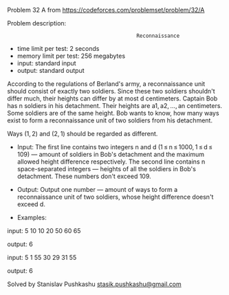 Problem 32 A from https://codeforces.com/problemset/problem/32/A

Problem description:

                                              Reconnaissance
 - time limit per test: 2 seconds
 - memory limit per test: 256 megabytes
 - input: standard input
 - output: standard output
 
According to the regulations of Berland's army, a reconnaissance
unit should consist of exactly two soldiers. Since these two 
soldiers shouldn't differ much, their heights can differ by at 
most d centimeters. Captain Bob has n soldiers in his detachment. 
Their heights are a1, a2, ..., an centimeters. Some soldiers are 
of the same height. Bob wants to know, how many ways exist to form 
a reconnaissance unit of two soldiers from his detachment.

Ways (1, 2) and (2, 1) should be regarded as different.

 - Input: 
The first line contains two integers n and d (1 ≤ n ≤ 1000, 1 ≤ d ≤ 109)
— amount of soldiers in Bob's detachment and the maximum allowed height 
difference respectively. The second line contains n space-separated 
integers — heights of all the soldiers in Bob's detachment. These 
numbers don't exceed 109.

 - Output: 
Output one number — amount of ways to form a reconnaissance unit of two 
soldiers, whose height difference doesn't exceed d.

 - Examples: 
 
input: 
5 10
10 20 50 60 65

output: 
6

input: 
5 1
55 30 29 31 55

output: 
6

Solved by Stanislav Pushkashu <stasik.pushkashu@gmail.com>
